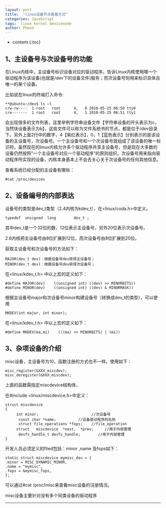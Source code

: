 ```yaml
---
layout: post
title:  "linux设备节点查看方式"
categories: JavaScript
tags:  linux kernel devicenode
author: Phone
---
```


* content
{:toc}

## 1、主设备号与次设备号的功能 ##







在Linux内核中，主设备号标识设备对应的驱动程序，告诉Linux内核使用哪一个驱动程序为该设备(也就是/dev下的设备文件)服务；而次设备号则用来标识具体且唯一的某个设备。




比如说在linux的终端打入命令:

```
**@ubuntu:/dev$ ls –l   
crw-rw----  1 root   root      4,   0 2010-05-25 06:50 tty0 
crw-------  1 root   root      4,   1 2010-05-25 06:51 tty1
```

 

会出现很多的文件列表，这里举例字符串设备文件【字符串设备的开头表示为c，当然块设备表示为b】，这些文件可以称为文件系统书的节点，都是位于/dev目录下。另外上面2行中的数字，4【紫红表示】，0，1【蓝色表示】分别表示的是该设备的主设备号，次设备号。一个主设备号和一个次设备号就组成了该设备的唯一标识符。虽然现在的linux内核允许多个驱动程序共享主设备号，但是现在大多数的设备仍然按照“一个主设备号对应一个驱动程序”的原则组织。次设备号用来指向驱动程序所实现的设备，内核本身基本上不会去关心关于次设备号的任何其他信息。

查看系统已经分配的主设备有哪些：
```
#cat /proc/devices  
```

## 2、设备编号的内部表达 ##

设备号的类型是dev_t类型（2.4内核为kdev_t），在<linux/coda.h>中定义。
```
typedef  unsigned  long        dev_t ;
```
其中dev_t是一个32位的数，12位表示主设备号，另外20位表示次设备号。

2.6内核把主设备号由8位扩展到12位，而次设备号由8位扩展到20位。

获取主设备号和次设备号的方法如下：
```
MAJOR(dev_t dev)：根据设备号dev获得主设备号； 
MINOR(dev_t dev)：根据设备号dev获得次设备号；
``` 

 

在<linux/kdev_t.h> 中以上宏的定义如下：
```
#define MAJOR(dev)    ((unsigned int) ((dev) >> MINORBITS)) 
#define MINOR(dev)    ((unsigned int) ((dev) & MINORMASK))
 ```

 

 根据主设备号major和次设备号minor构建设备号（转换成dev_t的类型），可以使用
```
MKDEV(int major, int minor);
 ```

 

在<linux/kdev_t.h> 中以上宏的定义如下：
```
#define MKDEV(ma,mi)    (((ma) << MINORBITS) | (mi))
 ```

 

## 3、杂项设备的介绍 ##

misc设备，主设备号为10，函数注册的方式也不一样。使用如下：
```
misc_register(&XXX_miscdev);
misc_deregister(&XXX_miscdev);
 ```

 

上面的函数需指定miscdevice结构体，

在#include <linux/miscdevice.h>中定义：
```
struct miscdevice   
{   
     int minor;                        //次设备号   
      const char *name;          //设备驱动程序的名称   
      struct file_operations *fops;    //file_operation   
     struct   miscdevice  *next,  *prev;     //用于内部管理   
      devfs_handle_t devfs_handle;        //用于内部管理   
} 
```
 开发人员必须定义的filed包括：minor ,name 及fops如下：
```
static struct miscdevice mymisc_dev = {   
.minor = MISC_DYNAMIC_MINOR,   
.name = "mymisc",   
.fops = &mymisc_fops,   
};  
```

 

 可以通过#cat /proc/misc来查看misc设备的注册情况。

misc设备主要针对没有多个同类设备的驱动程序

---